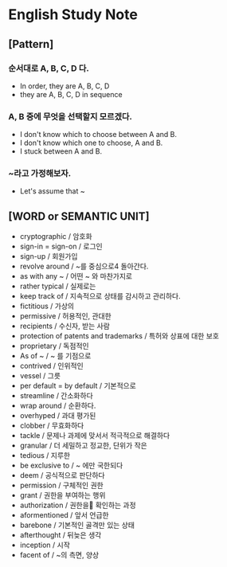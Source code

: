 # English Study Note

## [Pattern]

### 순서대로 A, B, C, D 다.

- In order, they are A, B, C, D
- they are A, B, C, D in sequence

### A, B 중에 무엇을 선택할지 모르겠다.

- I don't know which to choose between A and B.
- I don't know which one to choose, A and B.
- I stuck between A and B.

### ~라고 가정해보자.

- Let's assume that ~

## [WORD or SEMANTIC UNIT]

- cryptographic / 암호화
- sign-in = sign-on / 로그인
- sign-up / 회원가입
- revolve around / ~를 중심으로4 돌아간다.
- as with any ~ / 어떤 ~ 와 마찬가지로
- rather typical / 실제로는
- keep track of / 지속적으로 상태를 감시하고 관리하다.
- fictitious / 가상의
- permissive / 허용적인, 관대한
- recipients / 수신자, 받는 사람
- protection of patents and trademarks / 특허와 상표에 대한 보호
- proprietary / 독점적인
- As of ~ / ~ 를 기점으로
- contrived / 인위적인
- vessel / 그릇
- per default = by default / 기본적으로
- streamline / 간소화하다
- wrap around / 순환하다.
- overhyped / 과대 평가된
- clobber / 무효화하다
- tackle / 문제나 과제에 맞서서 적극적으로 해결하다
- granular / 더 세밀하고 정교한, 단위가 작은
- tedious / 지루한
- be exclusive to / ~ 에만 국한되다
- deem / 공식적으로 판단하다
- permission / 구체적인 권한
- grant / 권한을 부여하는 행위
- authorization / 권한을 확인하는 과정
- aformentioned / 앞서 언급한
- barebone / 기본적인 골격만 있는 상태
- afterthought / 뒤늦은 생각
- inception / 시작
- facent of / ~의 측면, 양상
